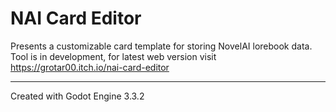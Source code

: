 # NAI Card Editor
Presents a customizable card template for storing NovelAI lorebook data.
Tool is in development, for latest web version visit https://grotar00.itch.io/nai-card-editor

---
Created with Godot Engine 3.3.2
